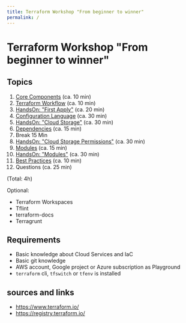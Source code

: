 ```yaml
---
title: Terraform Workshop "From beginner to winner"
permalink: /
---
```


# Terraform Workshop "From beginner to winner"

## Topics

1. [Core Components](components.markdown) (ca. 10 min)
2. [Terraform Workflow](workflow.markdown) (ca. 10 min)
3. [HandsOn: "First Apply"](handson1.markdown) (ca. 20 min)
4. [Configuration Language](language.markdown) (ca. 30 min)
5. [HandsOn: "Cloud Storage"](handson2.markdown) (ca. 30 min)
6. [Dependencies](dependencies.markdown) (ca. 15 min)
7. Break 15 Min
8. [HandsOn: "Cloud Storage Permissions"](handson3.markdown) (ca. 30 min)
9. [Modules](modules.markdown) (ca. 15 min)
10. [HandsOn: "Modules"](handson4.markdown) (ca. 30 min)
11. [Best Practices](best-practices.markdown) (ca. 10 min)
12. Questions (ca. 25 min)

(Total: 4h)

Optional:

- Terraform Workspaces
- Tflint
- terraform-docs
- Terragrunt

## Requirements

- Basic knowledge about Cloud Services and IaC
- Basic git knowledge
- AWS account, Google project or Azure subscription as Playground
- `terraform` cli, `tfswitch` or  `tfenv` is installed

## sources and links

- <https://www.terraform.io/>
- <https://registry.terraform.io/>
